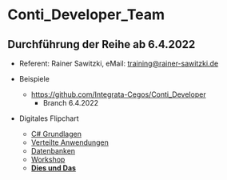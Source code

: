 # Conti_Developer_Team

## Durchführung der Reihe ab 6.4.2022

* Referent: Rainer Sawitzki, eMail: training@rainer-sawitzki.de

* Beispiele
  * https://github.com/Integrata-Cegos/Conti_Developer
    *  Branch 6.4.2022
    
* Digitales Flipchart
  * [C# Grundlagen](https://docs.google.com/presentation/d/1poc2R5FUw8auH6l3fJuH-4JDB5i9XBdoY4PiCQrmAsI/edit?usp=sharing)
  * [Verteilte Anwendungen](https://docs.google.com/presentation/d/1TcEjyEeAZk95mVC2G4PMf3agRx43XpoqTcdScUjmDBM/edit?usp=sharing)
  * [Datenbanken](https://docs.google.com/presentation/d/1DxKOhjthwQvNxAD-cnpspJPYloFx4oz7Senosx_GHMY/edit?usp=sharing)
  * [Workshop](https://docs.google.com/presentation/d/1St1AfcJYZ7w21OYof2gMxUaQA02B_uxeEh4yYrwKLOo/edit?usp=sharing)
  * [__Dies und Das__](https://docs.google.com/presentation/d/1oWts4D703wTehf-974u4kNDyzvZBfNw1H4mlceKVd1M/edit?usp=sharing)
  
  
